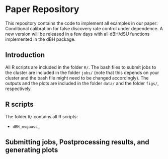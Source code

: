 # Paper Repository

This repository contains the code to implement all examples in our paper: Conditional calibration for false discovery rate control under dependence. A new version will be released in a few days with all dBH/dSU functions implemented in the dBH package. 

## Introduction
All R scripts are included in the folder `R/`. The bash files to submit jobs to the cluster are included in the folder `jobs/` (note that this depends on your cluster and the bash file might need to be changed accordingly). The outputs and the plots are included in the folder `data/` and the folder `figs/`, respectively. 

## R scripts
The folder `R/` contains all R scripts:

- `dBH_mvgauss_`
## Submitting jobs, Postprocessing results, and generating plots

